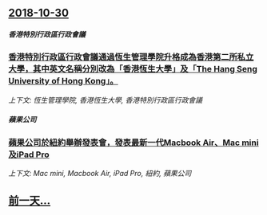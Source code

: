 ## [2018-10-30](/news/2018/10/30/index.md)

##### 香港特別行政區行政會議
### [香港特別行政區行政會議通過恆生管理學院升格成為香港第二所私立大學，其中英文名稱分別改為「香港恆生大學」及「The Hang Seng University of Hong Kong」。 ](/news/2018/10/30/香港特別行政區行政會議通過恆生管理學院升格成為香港第二所私立大學-其中英文名稱分別改為-香港恆生大學-及-The-Han.md)
_上下文: 恆生管理學院, 香港恆生大學, 香港特別行政區行政會議_

##### 蘋果公司
### [ 蘋果公司於紐約舉辦發表會，發表最新一代Macbook Air、Mac mini及iPad Pro ](/news/2018/10/30/蘋果公司於紐約舉辦發表會-發表最新一代Macbook-Air-Mac-mini及iPad-Pro.md)
_上下文: Mac mini, Macbook Air, iPad Pro, 紐約, 蘋果公司_

## [前一天...](/news/2018/10/29/index.md)

